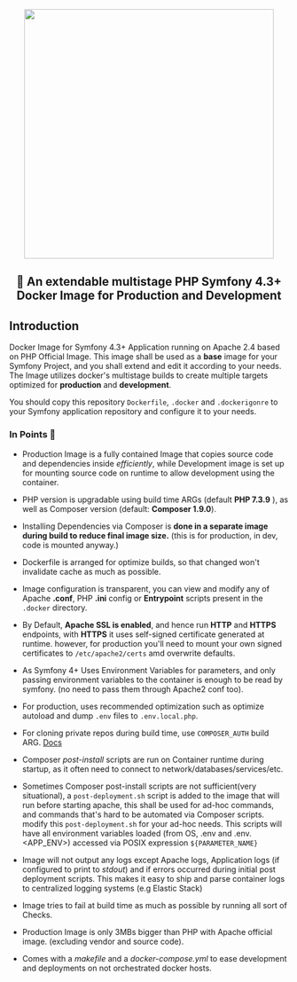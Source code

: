 <p align="center">
  <br><br>
  <img width="450px" src="https://user-images.githubusercontent.com/16992394/65399515-5a985180-ddbd-11e9-8f3b-3bb9bc7858f7.png">
</p>
<h2 align="center">🐳 An extendable multistage PHP Symfony 4.3+ Docker Image for Production and Development</h2>

## Introduction
Docker Image for Symfony 4.3+ Application running on Apache 2.4 based on PHP Official Image.
This image shall be used as a **base** image for your Symfony Project, and you shall extend and edit it according to your needs.
The Image utilizes docker's multistage builds to create multiple targets optimized for **production** and **development**.


You should copy this repository `Dockerfile`, `.docker` and `.dockerigonre` to your Symfony application repository and configure it to your needs.

### In Points 📜

- Production Image is a fully contained Image that copies source code and dependencies inside _efficiently_, while Development image is set up for mounting source code on runtime to allow development using the container.

- PHP version is upgradable using build time ARGs (default **PHP 7.3.9** ), as well as Composer version (default: **Composer 1.9.0**).

- Installing Dependencies via Composer is **done in a separate image during build to reduce final image size.** (this is for production, in dev, code is mounted anyway.)

- Dockerfile is arranged for optimize builds, so that changed won't invalidate cache as much as possible.

- Image configuration is transparent, you can view and modify any of Apache **.conf**, PHP **.ini** config or **Entrypoint** scripts present in the `.docker` directory. 

- By Default, **Apache SSL is enabled**, and hence run **HTTP** and **HTTPS** endpoints, with **HTTPS** it uses self-signed certificate generated at runtime. however, for production you'll need to mount your own signed certificates to `/etc/apache2/certs` amd overwrite defaults.

- As Symfony 4+ Uses Environment Variables for parameters, and only passing environment variables to the container is enough to be read by symfony. (no need to pass them through Apache2 conf too).

- For production, uses recommended optimization such as optimize autoload and dump `.env` files to `.env.local.php`.

- For cloning private repos during build time, use `COMPOSER_AUTH` build ARG. [Docs](https://getcomposer.org/doc/03-cli.md#composer-auth)

- Composer _post-install_ scripts are run on Container runtime during startup, as it often need to connect to network/databases/services/etc.

- Sometimes Composer post-install scripts are not sufficient(very situational), a `post-deployment.sh` script is added to the image that will run before starting apache, this shall be used for ad-hoc commands, and commands that's hard to be automated via Composer scripts.
  modify this `post-deployment.sh` for your ad-hoc needs. This scripts will have all environment variables loaded (from OS, .env and .env.<APP_ENV>) accessed via POSIX expression `${PARAMETER_NAME}` 

- Image will not output any logs except Apache logs, Application logs (if configured to print to _stdout_) and if errors occurred during initial post deployment scripts. This makes it easy to ship and parse container logs to centralized logging systems (e.g Elastic Stack)


- Image tries to fail at build time as much as possible by running all sort of Checks.

- Production Image is only 3MBs bigger than PHP with Apache official image. (excluding vendor and source code).

- Comes with a _makefile_ and a _docker-compose.yml_ to ease development and deployments on not orchestrated docker hosts.
